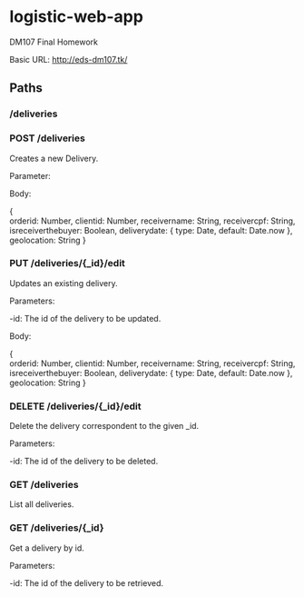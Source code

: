 # logistic-web-app
DM107 Final Homework

Basic URL: http://eds-dm107.tk/

## Paths

### /deliveries


### POST /deliveries
Creates a new Delivery.

Parameter:

Body:

{      
    orderid: Number,
    clientid: Number,
    receivername: String,
    receivercpf: String,
    isreceiverthebuyer: Boolean,
    deliverydate: { type: Date, default: Date.now },
    geolocation: String
}

### PUT /deliveries/{_id}/edit

Updates an existing delivery.

Parameters:

-id: The id of the delivery to be updated.

Body:

{      
    orderid: Number,
    clientid: Number,
    receivername: String,
    receivercpf: String,
    isreceiverthebuyer: Boolean,
    deliverydate: { type: Date, default: Date.now },
    geolocation: String
}

### DELETE /deliveries/{_id}/edit

Delete the delivery correspondent to the given _id.

Parameters:

-id: The id of the delivery to be deleted.

### GET /deliveries

List all deliveries.

### GET /deliveries/{_id}

Get a delivery by id.

Parameters:

-id: The id of the delivery to be retrieved.

